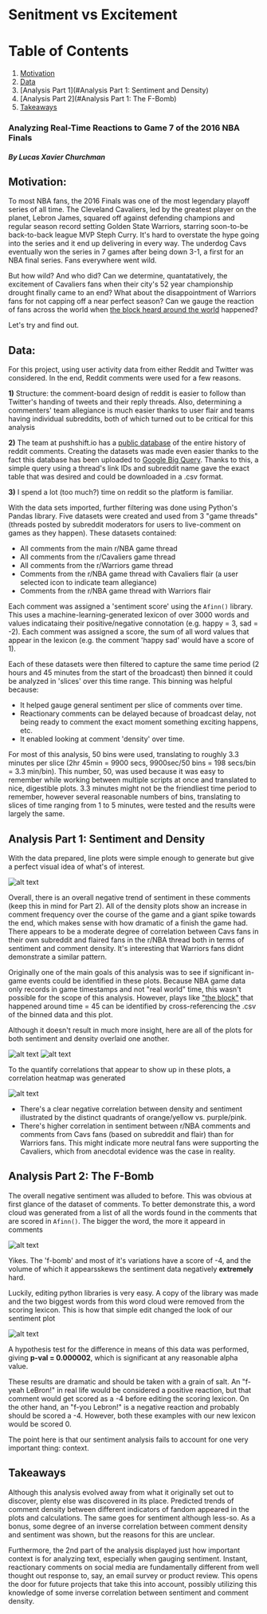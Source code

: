 # Senitment vs Excitement

# Table of Contents
1. [Motivation](#motivation)
2. [Data](#data)
4. [Analysis Part 1](#Analysis Part 1: Sentiment and Density)
5. [Analysis Part 2](#Analysis Part 1: The F-Bomb)
6. [Takeaways](#takeaways)

### Analyzing Real-Time Reactions to Game 7 of the 2016 NBA Finals
##### By Lucas Xavier Churchman

## Motivation:
To most NBA fans, the 2016 Finals was one of the most legendary playoff series of all time. The Cleveland Cavaliers, led by the greatest player on the planet, Lebron James, squared off against defending champions and regular season record setting Golden State Warriors, starring soon-to-be back-to-back league MVP Steph Curry. It's hard to overstate the hype going into the series and it end up delivering in every way. The underdog Cavs eventually won the series in 7 games after being down 3-1, a first for an NBA final series. Fans everywhere went wild. 

But how wild? And who did? Can we determine, quantatatively, the excitement of Cavaliers fans when their city's 52 year championship drought finally came to an end? What about the disappointment of Warriors fans for not capping off a near perfect season? Can we gauge the reaction of fans across the world when [the block heard around the world](https://youtu.be/wgVOgGLtPtc?t=177) happened?

Let's try and find out.

## Data:
For this project, using user activity data from either Reddit and Twitter was considered. In the end, Reddit comments were used for a few reasons.

  **1)** Structure: the comment-board design of reddit is easier to follow than Twitter's handing of tweets and their reply threads. Also, determining a commenters' team allegiance is much easier thanks to user flair and teams having individual subreddits, both of which turned out to be critical for this analysis
  
  **2)** The team at pushshift.io has a [public database](https://files.pushshift.io/reddit/comments/) of the entire history of reddit comments. Creating the datasets was made even easier thanks to the fact this database has been uploaded to [Google Big Query](https://bigquery.cloud.google.com/dataset/fh-bigquery:reddit_comments). Thanks to this, a simple query using a thread's link IDs and subreddit name gave the exact table that was desired and could be downloaded in a .csv format. 
  
  **3)** I spend a lot (too much?) time on reddit so the platform is familiar.
 


 With the data sets imported, further filtering was done using Python's Pandas library. Five datasets were created and used from 3 "game threads" (threads posted by subreddit moderators for users to live-comment on games as they happen). These datasets contained:
 
 * All comments from the main r/NBA game thread
 * All comments from the r/Cavaliers game thread
 * All comments from the r/Warriors game thread
 * Comments from the r/NBA game thread with Cavaliers flair (a user selected icon to indicate team allegiance)
 * Comments from the r/NBA game thread with Warriors flair

 Each comment was assigned a 'sentiment score' using the `Afinn()` library. This uses a machine-learning-generated lexicon of over 3000 words and values indicataing their positive/negative connotation (e.g. happy = 3, sad = -2). Each comment was assigned a score, the sum of all word values that appear in the lexicon (e.g. the comment 'happy sad' would have a score of 1).
 
 Each of these datasets were then filtered to capture the same time period (2 hours and 45 minutes from the start of the broadcast) then binned it could be analyzed in 'slices' over this time range. This binning was helpful because:
 
 * It helped gauge general sentiment per slice of comments over time.
 * Reactionary comments can be delayed because of broadcast delay, not being ready to comment the exact moment something exciting happens, etc.
 * It enabled looking at comment 'density' over time.
 
 For most of this analysis, 50 bins were used, translating to roughly 3.3 minutes per slice (2hr 45min = 9900 secs, 9900sec/50 bins = 198 secs/bin = 3.3 min/bin). This number, 50, was used because it was easy to remember while working between multiple scripts at once and translated to nice, digestible plots. 3.3 minutes might not be the friendliest time period to remember, however several reasonable numbers of bins, translating to slices of time ranging from 1 to 5 minutes, were tested and the results were largely the same.

 
 ## Analysis Part 1: Sentiment and Density
 
With the data prepared, line plots were simple enough to generate but give a perfect visual idea of what's of interest.

![alt text](https://github.com/LucasXavierChurchman/Capstone1/blob/master/images/MeanScoreCommentDensityDefault.png "main")

Overall, there is an overall negative trend of sentiment in these comments (keep this in mind for Part 2). All of the density plots show an increase in comment frequency over the course of the game and a giant spike towards the end, which makes sense with how dramatic of a finish the game had. There appears to be a moderate degree of correlation between Cavs fans in their own subreddit and flaired fans in the r/NBA thread both in terms of sentiment and comment density. It's interesting that Warriors fans didnt demonstrate a similar pattern.

Originally one of the main goals of this analysis was to see if significant in-game events could be identified in these plots. Because NBA game data only records in game timestamps and not "real world" time, this wasn't possible for the scope of this analysis. However, plays like ["the block"](https://youtu.be/wgVOgGLtPtc?t=177) that happened around time = 45 can be identified by cross-referencing the .csv of the binned data and this plot.

Although it doesn't result in much more insight, here are all of the plots for both sentiment and density overlaid one another.

![alt text](https://github.com/LucasXavierChurchman/Capstone1/blob/master/images/MeanScoreOverlap.png "overlap scores")
![alt text](https://github.com/LucasXavierChurchman/Capstone1/blob/master/images/CommentDensityOverlap.png "overlap densities")



To the quantify correlations that appear to show up in these plots, a correlation heatmap was generated

![alt text](https://github.com/LucasXavierChurchman/Capstone1/blob/master/images/Correlation.png "heatmap")

* There's a clear negative correlation between density and sentiment illustrated by the distinct quadrants of orange/yellow vs. purple/pink.
* There's higher correlation in sentiment between r/NBA comments and comments from Cavs fans (based on subreddit and flair) than for Warriors fans. This might indicate more neutral fans were supporting the Cavaliers, which from anecdotal evidence was the case in reality.


## Analysis Part 2: The F-Bomb

The overall negative sentiment was alluded to before. This was obvious at first glance of the dataset of comments. To better demonstrate this, a word cloud was generated from a list of all the words found in the comments that are scored in `Afinn()`. The bigger the word, the more it appeard in comments

![alt text](https://github.com/LucasXavierChurchman/Capstone1/blob/master/images/WordCloudCensored.png "wordcloud")

Yikes. The 'f-bomb' and most of it's variations have a score of -4, and the volume of which it appearsskews the sentiment data negatively **extremely** hard.

Luckily, editing python libraries is very easy. A copy of the library was made and the two biggest words from this word cloud were removed from the scoring lexicon. This is how that simple edit changed the look of our sentiment plot

![alt text](https://github.com/LucasXavierChurchman/Capstone1/blob/master/images/CommentDensityCustomAfinn.png "defaultvcustomafinn")

A hypothesis test for the difference in means of this data was performed, giving **p-val = 0.000002**, which is significant at any reasonable alpha value.

These results are dramatic and should be taken with a grain of salt. An "f-yeah LeBron!" in real life would be considered a positive reaction, but that comment would get scored as a -4 before editing the scoring lexicon. On the other hand, an "f-you Lebron!" is a negative reaction and probably should be scored a -4. However, both these examples with our new lexicon would be scored 0.

The point here is that our sentiment analysis fails to account for one very important thing: context.

## Takeaways
Although this analysis evolved away from what it originally set out to discover, plenty else was discovered in its place. Predicted trends of comment density between different indicators of fandom appeared in the plots and calculations. The same goes for sentiment although less-so. As a bonus, some degree of an inverse correlation between comment density and sentiment was shown, but the reasons for this are unclear.

Furthermore, the 2nd part of the analysis displayed just how important context is for analyzing text, especially when gauging sentiment. Instant, reactionary comments on social media are fundamentally different from well thought out response to, say, an email survey or product review. This opens the door for future projects that take this into account, possibly utilizing this knowledge of some inverse correlation between sentiment and comment density.
